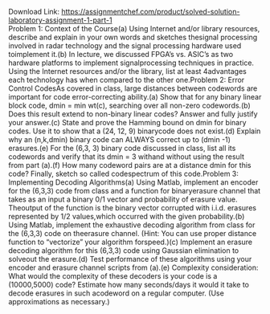 Download Link: https://assignmentchef.com/product/solved-solution-laboratory-assignment-1-part-1
<br>
Problem 1: Context of the Course(a) Using Internet and/or library resources, describe and explain in your own words and sketches thesignal processing involved in radar technology and the signal processing hardware used toimplement it.(b) In lecture, we discussed FPGA’s vs. ASIC’s as two hardware platforms to implement signalprocessing techniques in practice. Using the Internet resources and/or the library, list at least 4advantages each technology has when compared to the other one.Problem 2: Error Control CodesAs covered in class, large distances between codewords are important for code error-correcting ability.(a) Show that for any binary linear block code, dmin = min wt(c), searching over all non-zero codewords.(b) Does this result extend to non-binary linear codes? Answer and fully justify your answer.(c) State and prove the Hamming bound on dmin for binary codes. Use it to show that a (24, 12, 9) binarycode does not exist.(d) Explain why an (n,k,dmin) binary code can ALWAYS correct up to (dmin -1) erasures.(e) For the (6,3, 3) binary code discussed in class, list all its codewords and verify that its dmin = 3 withand without using the result from part (a).(f) How many codeword pairs are at a distance dmin for this code? Finally, sketch so called codespectrum of this code.Problem 3: Implementing Decoding Algorithms(a) Using Matlab, implement an encoder for the (6,3,3) code from class and a function for binaryerasure channel that takes as an input a binary 0/1 vector and probability of erasure value. Theoutput of the function is the binary vector corrupted with i.i.d. erasures represented by 1/2 values,which occurred with the given probability.(b) Using Matlab, implement the exhaustive decoding algorithm from class for the (6,3,3) code on theerasure channel. (Hint: You can use proper distance function to “vectorize” your algorithm forspeed.)(c) Implement an erasure decoding algorithm for this (6,3,3) code using Gaussian elimination to solveout the erasure.(d) Test performance of these algorithms using your encoder and erasure channel scripts from (a).(e) Complexity consideration: What would the complexity of these decoders is your code is a (10000,5000) code? Estimate how many seconds/days it would it take to decode erasures in such acodeword on a regular computer. (Use approximations as necessary.)